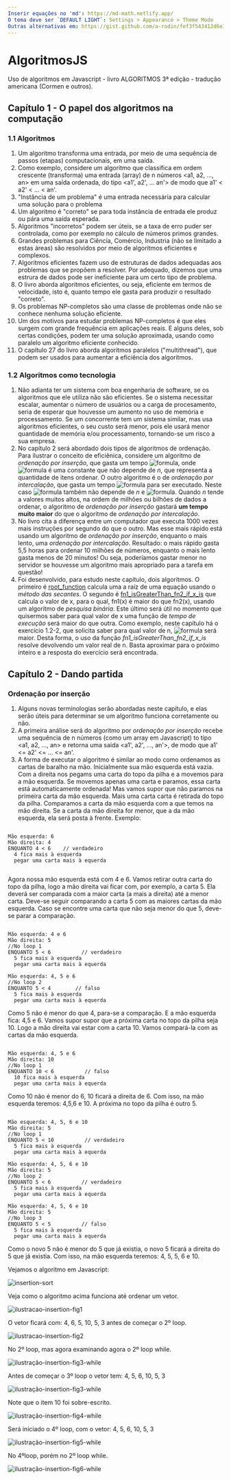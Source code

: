 ```yaml
---
Inserir equações no 'md': https://md-math.netlify.app/
O tema deve ser `DEFAULT LIGHT`: Settings > Appearance > Theme Mode
Outras alternativas em: https://gist.github.com/a-rodin/fef3f543412d6e1ec5b6cf55bf197d7b
---
```


# AlgoritmosJS
Uso de algoritmos em Javascript - livro ALGORITMOS 3ª edição - tradução americana (Cormen e outros).

## Capítulo 1 - O papel dos algoritmos na computação

### 1.1 Algoritmos

1. Um algoritmo transforma uma entrada, por meio de uma sequência de passos (etapas) computacionais, em uma saída. 
2. Como exemplo, considere um algoritmo que classifica em ordem crescente (transforma) uma entrada (array) de n números <a1, a2, ..., an> em uma saída ordenada, do tipo <a1', a2', ... an'> de modo que a1' < a2' < ... < an'. 
3. "Instância de um problema" é uma entrada necessária para calcular uma solução para o problema
4. Um algoritmo é "correto" se para toda instância de entrada ele produz ou pára uma saída esperada.
5. Algoritmos "incorretos" podem ser úteis, se a taxa de erro puder ser controlada, como por exemplo no cálculo de números primos grandes.
6. Grandes problemas para Ciência, Comércio, Industria (não se limitado a estas áreas) são resolvidos por meio de algoritmos eficientes e complexos. 
7. Algoritmos eficientes fazem uso de estruturas de dados adequadas aos problemas que se propõem a resolver. Por adequado, dizemos que uma estrura de dados pode ser ineficiente para um certo tipo de problema.  
8. O livro aborda algoritmos eficientes, ou seja, eficiente em termos de velocidade, isto é, quanto tempo ele gasta para produzir o resultado "correto".
9. Os problemas NP-completos são uma classe de problemas onde não se conhece nenhuma solução eficiente.
10. Um dos motivos para estudar problemas NP-completos é que eles surgem com grande frequência em aplicações reais. E alguns deles, sob certas condições, podem ter uma solução aproximada, usando como paralelo um algoritmo eficiente conhecido.
11. O capítulo 27 do livro aborda algoritmos paralelos ("multithread"), que podem ser usados para aumentar a eficiência dos algoritmos. 

### 1.2 Algoritmos como tecnologia

1. Não adianta ter um sistema com boa engenharia de software, se os algoritmos que ele utiliza não são eficientes. Se o sistema necessitar escalar, aumentar o número de usuários ou a carga de procesamento, seria de esperar que houvesse um aumento no uso de memória e processamento. Se um concorrente tem um sistema similar, mas usa algoritmos eficientes, o seu custo será menor, pois ele usará menor quantidade de memória e/ou processamento, tornando-se um risco a sua empresa.
2.  No capítulo 2 será abordado dois tipos de algoritmos de ordenação. Para ilustrar o conceito de eficiênica, considere um algoritmo de *ordenação por inserção*, que gasta um tempo ![formula](https://render.githubusercontent.com/render/math?math=c_1*n^2), onde ![formula](https://render.githubusercontent.com/render/math?math=c_1) é uma constante que não depende de *n*, que representa a quantidade de itens ordenar. O outro algoritmo é o de *ordenação por intercalação*, que gasta um tempo ![formula](https://render.githubusercontent.com/render/math?math=c_2*n*lg(n)) para ser executado. Neste caso ![formula](https://render.githubusercontent.com/render/math?math=c_2) também não depende de *n* e ![formula](https://render.githubusercontent.com/render/math?math=lg(n)%20=%20log_2(n)). Quando *n* tende a valores muitos altos, na ordem de milhões ou bilhões de dados a ordenar, o algoritmo de *ordenação por inserção* gastará **um tempo muito maior** do que o algoritmo de *ordenação por intercalação*.
3. No livro cita a diferença entre um computador que executa 1000 vezes mais instruções por segundo do que o outro. Mas esse mais rápido está usando um algoritmo de *ordenação por inserção*, enquanto o mais lento, uma *ordenação por intercalação*. Resultado: o mais rápido gasta 5,5 horas para ordenar 10 milhões de números, enquanto o mais lento gasta menos de 20 minutos! Ou seja, poderíamos gastar menor no servidor se houvesse um algoritmo mais apropriado para a tarefa em questão!
4. Foi desenvolvido, para estudo neste capítulo, dois algoritmos. O primeiro é [root_function](https://github.com/TCT9/AlgoritmosJS/blob/main/algoritmosCap1.js) calcula uma a raíz de uma equação usando o *método das secantes*. O segundo é [fn1_isGreaterThan_fn2_if_x_is](https://github.com/TCT9/AlgoritmosJS/blob/main/algoritmosCap1.js) que calcula o valor de x, para o qual, fn1(x) é maior do que fn2(x), usando um algoritmo de *pesquisa binária*. Este último será útil no momento que quisermos saber para qual valor de x uma função de *tempo de execução* será maior do que outra. Como exemplo, neste capítulo há o exercício 1.2-2, que solicita saber para qual valor de n, <img alt="formula" src="https://render.githubusercontent.com/render/math?math=8*n^2%20>%2064*n*log_2(n)" /> será maior. Desta forma, o uso da função *fn1_isGreaterThan_fn2_if_x_is* resolve devolvendo um valor real de n. Basta aproximar para o próximo inteiro e a resposta do exercício será encontrada.

## Capítulo 2 - Dando partida

### Ordenação por inserção

1. Alguns novas terminologias serão abordadas neste capítulo, e elas serão úteis para determinar se um algoritmo funciona corretamente ou não.
2. A primeira análise será do algoritmo por *ordenação por inserção* recebe uma sequência de n números (como um array em Javascript) to tipo <a1, a2, ..., an>  e retorna uma saída <a1', a2', ..., an'>, de modo que a1' <= a2' <= ... <= an'.
3. A forma de executar o algoritmo é similar ao modo como ordenamos as cartas de baralho na mão. Inicialmente sua mão esquerda está vazia. Com a direita nos pegams uma carta do topo da pilha e a movemos para a mão esquerda. Se movemos apenas uma carta e paramos, essa carta está automaticamente ordenada! Mas vamos supor que não paramos na primeira carta da mão esquerda. Mais uma carta carta é retirada do topo da pilha. Comparamos a carta da mão esquerda com a que temos na mão direita. Se a carta da mão direita for menor, que a da mão esquerda, ela será posta à frente.
Exemplo:
```

Mão esquerda: 6
Mão direita: 4
ENQUANTO 4 < 6    // verdadeiro
  4 fica mais à esquerda
  pegar uma carta mais à equerda
  
```

Agora nossa mão esquerda está com 4 e 6. Vamos retirar outra carta do topo da pilha, logo a mão direita vai ficar com, por exemplo, a carta 5. Ela deverá ser comparada com a maior carta (a mais a direita) até a menor carta. Deve-se seguir comparando a carta 5 com as maiores cartas da mão esquerda. Caso se encontre uma carta que não seja menor do que 5, deve-se parar a comparação.

```

Mão esquerda: 4 e 6
Mão direita: 5
//No loop 1
ENQUANTO 5 < 6          // verdadeiro
  5 fica mais à esquerda
  pegar uma carta mais à equerda

Mão esquerda: 4, 5 e 6
//No loop 2
ENQUANTO 5 < 4        // falso
  5 fica mais à esquerda
  pegar uma carta mais à equerda

```
Como 5 não é menor do que 4, para-se a comparação. E a mão esquerda fica: 4,5 e 6. Vamos supor supor que a próxima carta no topo da pilha seja 10. Logo a mão direita vai estar com a carta 10. Vamos compará-la com as cartas da mão esquerda.

```

Mão esquerda: 4, 5 e 6
Mão direita: 10
//No loop 1
ENQUANTO 10 < 6          // falso
  10 fica mais à esquerda
  pegar uma carta mais à equerda

```

Como 10 não é menor do 6, 10 ficará a direita de 6. Com isso, na mão esquerda teremos: 4,5,6 e 10. A próxima no topo da pilha é outro 5.

```

Mão esquerda: 4, 5, 6 e 10
Mão direita: 5
//No loop 1
ENQUANTO 5 < 10          // verdadeiro
  5 fica mais à esquerda
  pegar uma carta mais à equerda

Mão esquerda: 4, 5, 6 e 10
Mão direita: 5
//No loop 2
ENQUANTO 5 < 6          // verdadeiro
  5 fica mais à esquerda
  pegar uma carta mais à equerda

Mão esquerda: 4, 5, 6 e 10
Mão direita: 5
//No loop 3
ENQUANTO 5 < 5          // falso
  5 fica mais à esquerda
  pegar uma carta mais à equerda

```

Como o novo 5 não é menor do 5 que já existia, o novo 5 ficará a direita do 5 que já existia. Com isso, na mão esquerda teremos: 4, 5, 5, 6 e 10. 

Vejamos o algoritmo em Javascript:

![insertion-sort](https://github.com/TCT9/AlgoritmosJS/blob/main/insertion-sort3.png)

Veja como o algoritmo acima funciona até ordenar um vetor.

![ilustracao-insertion-fig1](https://github.com/TCT9/AlgoritmosJS/blob/main/fig-insertion-loop-1.png)

O vetor ficará com: 4, 6, 5, 10, 5, 3 antes de começar o 2º loop.

![ilustracao-insertion-fig2](https://github.com/TCT9/AlgoritmosJS/blob/main/fig-insertion-loop-2.png)

No 2º loop, mas agora examinando agora o 2º loop while.

![ilustração-insertion-fig3-while](https://github.com/TCT9/AlgoritmosJS/blob/main/fig-insertion-loop-2-while-2.png)

Antes de começar o 3º loop o vetor tem: 4, 5, 6, 10, 5, 3

![ilustração-insertion-fig3-while](https://github.com/TCT9/AlgoritmosJS/blob/main/fig-insertion-loop-3-while-1.png)

Note que o item 10 foi sobre-escrito.

![ilustração-insertion-fig4-while](https://github.com/TCT9/AlgoritmosJS/blob/main/fig-insertion-loop-3-while-1.png)

Será iniciado o 4º loop, com o vetor: 4, 5, 6, 10, 5, 3

![ilustração-insertion-fig5-while](https://github.com/TCT9/AlgoritmosJS/blob/main/fig-insertion-loop-4-while-1.png)

No 4ºloop, porém no 2º loop while.

![ilustração-insertion-fig6-while](https://github.com/TCT9/AlgoritmosJS/blob/main/fig-insertion-loop-4-while-2.png)
